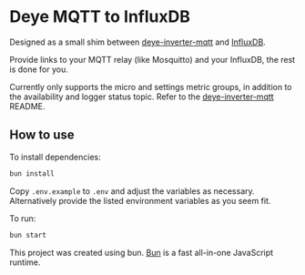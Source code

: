 # Deye MQTT to InfluxDB

Designed as a small shim between [deye-inverter-mqtt](https://github.com/kbialek/deye-inverter-mqtt/) and [InfluxDB](https://www.influxdata.com/).

Provide links to your MQTT relay (like Mosquitto) and your InfluxDB, the rest is done for you.

Currently only supports the micro and settings metric groups, in addition to the availability and logger status topic. Refer to the [deye-inverter-mqtt](https://github.com/kbialek/deye-inverter-mqtt/) README.

## How to use

To install dependencies:

```bash
bun install
```

Copy `.env.example` to `.env` and adjust the variables as necessary. Alternatively provide the listed environment variables as you seem fit.

To run:

```bash
bun start
```

This project was created using bun. [Bun](https://bun.sh) is a fast all-in-one JavaScript runtime.
